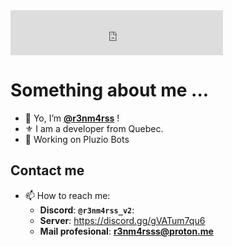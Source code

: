 <iframe
    title="Discord user embed"
    width="340"
    height="72"
    frameborder="0"
    sandbox="allow-scripts"
    src="https://widgets.vendicated.dev/user?id=1331242382167117994&theme=dark&banner=false&full-banner=false&rounded-corners=true&discord-icon=true&badges=false&guess-nitro=false&"
></iframe>

# Something about me ...
- 👋 Yo, I’m **[@r3nm4rss](https://github.com/r3nm4rs-dev)** !
- ⚜️ I am a developer from Quebec.
- 📌 Working on Pluzio Bots


## Contact me
- 📫 How to reach me:
  - **Discord**: **``@r3nm4rss_v2``**:
  - **Server**: https://discord.gg/gVATum7qu6
  - **Mail profesional**: **r3nm4rsss@proton.me**
